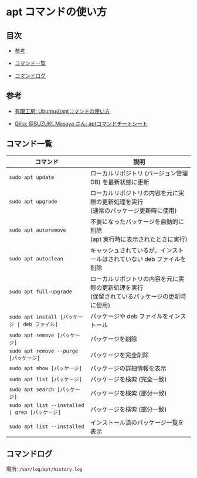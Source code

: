 # apt コマンドの使い方


## 目次

- [参考](#references)

- [コマンド一覧](#cmd_list)

- [コマンドログ](#cmd_log)


## <a id="references"></a> 参考

- [有限工房: Ubuntuのaptコマンドの使い方](https://ygkb.jp/5393)

- [Qiita: @SUZUKI_Masaya さん: aptコマンドチートシート](https://qiita.com/SUZUKI_Masaya/items/1fd9489e631c78e5b007)


## <a id="cmd_list"></a> コマンド一覧

コマンド | 説明
---|---
`sudo apt update` | ローカルリポジトリ (バージョン管理 DB) を最新状態に更新
`sudo apt upgrade` | ローカルリポジトリの内容を元に実際の更新処理を実行<br>(通常のパッケージ更新時に使用)
`sudo apt autoremove` | 不要になったパッケージを自動的に削除<br>(apt 実行時に表示されたときに実行)
`sudo apt autoclean` | キャッシュされているが、インストールはされていない deb ファイルを削除
`sudo apt full-upgrade` | ローカルリポジトリの内容を元に実際の更新処理を実行<br>(保留されているパッケージの更新時に使用)
`sudo apt install [パッケージ \| deb ファイル]` | パッケージや deb ファイルをインストール
`sudo apt remove [パッケージ]` | パッケージを削除
`sudo apt remove --purge [パッケージ]` | パッケージを完全削除
`sudo apt show [パッケージ]` | パッケージの詳細情報を表示
`sudo apt list [パッケージ]` | パッケージを検索 (完全一致)
`sudo apt search [パッケージ]` | パッケージを検索 (部分一致)
`sudo apt list --installed \| grep [パッケージ]` | パッケージを検索 (部分一致)
`sudo apt list --installed` | インストール済のパッケージ一覧を表示


## <a id="cmd_log"></a> コマンドログ

場所: `/var/log/apt/history.log`

